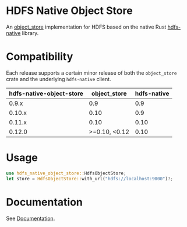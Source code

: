 # HDFS Native Object Store
An [object_store](https://docs.rs/object_store/latest/object_store/) implementation for HDFS based on the native Rust [hdfs-native](https://github.com/Kimahriman/hdfs-native) library.

# Compatibility
Each release supports a certain minor release of both the `object_store` crate and the underlying `hdfs-native` client.

|hdfs-native-object-store|object_store|hdfs-native|
|---|---|---|
|0.9.x|0.9|0.9|
|0.10.x|0.10|0.9|
|0.11.x|0.10|0.10|
|0.12.0|>=0.10, <0.12|0.10|

# Usage
```rust
use hdfs_native_object_store::HdfsObjectStore;
let store = HdfsObjectStore::with_url("hdfs://localhost:9000")?;
```

# Documentation
See [Documentation](https://docs.rs/hdfs-native-object-store).
